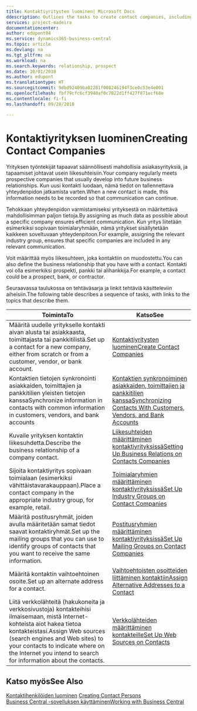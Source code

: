 ```yaml
---
title: Kontaktiyritysten luominen| Microsoft Docs
ddescription: Outlines the tasks to create contact companies, including assigning relevant data about prospects and defining the business relationships you have with companies.
services: project-madeira
documentationcenter: 
author: edupont04
ms.service: dynamics365-business-central
ms.topic: article
ms.devlang: na
ms.tgt_pltfrm: na
ms.workload: na
ms.search.keywords: relationship, prospect
ms.date: 10/01/2018
ms.author: edupont
ms.translationtype: HT
ms.sourcegitcommit: 9dbd92409ba02281f008246194f3ce0c53e4e001
ms.openlocfilehash: fbf79cfc6cf3940af0c7022d1ff427f871ecf68e
ms.contentlocale: fi-fi
ms.lasthandoff: 09/28/2018

---
```

# <a name="creating-contact-companies"></a><span data-ttu-id="26ae6-102">Kontaktiyrityksen luominen</span><span class="sxs-lookup"><span data-stu-id="26ae6-102">Creating Contact Companies</span></span>
<span data-ttu-id="26ae6-103">Yrityksen työntekijät tapaavat säännöllisesti mahdollisia asiakasyrityksiä, ja tapaamiset johtavat usein liikesuhteisiin.</span><span class="sxs-lookup"><span data-stu-id="26ae6-103">Your company regularly meets prospective companies that usually develop into future business relationships.</span></span> <span data-ttu-id="26ae6-104">Kun uusi kontakti luodaan, nämä tiedot on tallennettava yhteydenpidon jatkamista varten.</span><span class="sxs-lookup"><span data-stu-id="26ae6-104">When a new contact is made, this information needs to be recorded so that communication can continue.</span></span>

<span data-ttu-id="26ae6-105">Tehokkaan yhteydenpidon varmistamiseksi yrityksestä on määritettävä mahdollisimman paljon tietoja.</span><span class="sxs-lookup"><span data-stu-id="26ae6-105">By assigning as much data as possible about a specific company ensures efficient communication.</span></span> <span data-ttu-id="26ae6-106">Kun yritys liitetään esimerkiksi sopivaan toimialaryhmään, nämä yritykset sisällytetään kaikkeen soveltuvaan yhteydenpitoon.</span><span class="sxs-lookup"><span data-stu-id="26ae6-106">For example, assigning the relevant industry group, ensures that specific companies are included in any relevant communication.</span></span>

<span data-ttu-id="26ae6-107">Voit määrittää myös liikesuhteen, joka kontaktiin on muodostettu.</span><span class="sxs-lookup"><span data-stu-id="26ae6-107">You can also define the business relationship that you have with a contact.</span></span> <span data-ttu-id="26ae6-108">Kontakti voi olla esimerkiksi prospekti, pankki tai alihankkija.</span><span class="sxs-lookup"><span data-stu-id="26ae6-108">For example, a contact could be a prospect, bank, or contractor.</span></span>

<span data-ttu-id="26ae6-109">Seuraavassa taulukossa on tehtäväsarja ja linkit tehtäviä käsitteleviin aiheisiin.</span><span class="sxs-lookup"><span data-stu-id="26ae6-109">The following table describes a sequence of tasks, with links to the topics that describe them.</span></span>

| <span data-ttu-id="26ae6-110">Toiminta</span><span class="sxs-lookup"><span data-stu-id="26ae6-110">To</span></span> | <span data-ttu-id="26ae6-111">Katso</span><span class="sxs-lookup"><span data-stu-id="26ae6-111">See</span></span> |
| --- | --- |
| <span data-ttu-id="26ae6-112">Määritä uudelle yritykselle kontakti aivan alusta tai asiakkaasta, toimittajasta tai pankkitilistä.</span><span class="sxs-lookup"><span data-stu-id="26ae6-112">Set up a contact for a new company, either from scratch or from a customer, vendor, or bank account.</span></span> |[<span data-ttu-id="26ae6-113">Kontaktiyritysten luominen</span><span class="sxs-lookup"><span data-stu-id="26ae6-113">Create Contact Companies</span></span>](marketing-how-create-contact-companies.md) |
| <span data-ttu-id="26ae6-114">Kontaktien tietojen synkronointi asiakkaiden, toimittajien ja pankkitilien yleisten tietojen kanssa</span><span class="sxs-lookup"><span data-stu-id="26ae6-114">Synchronize information in contacts with common information in customers, vendors, and bank accounts</span></span> |[<span data-ttu-id="26ae6-115">Kontaktien synkronoiminen asiakkaiden, toimittajien ja pankkitilien kanssa</span><span class="sxs-lookup"><span data-stu-id="26ae6-115">Synchronizing Contacts With Customers, Vendors, and Bank Accounts</span></span>](marketing-synchronize-contacts-customers-vendors-bank-accounts.md) |
| <span data-ttu-id="26ae6-116">Kuvaile yrityksen kontaktin liikesuhdetta.</span><span class="sxs-lookup"><span data-stu-id="26ae6-116">Describe the business relationship of a company contact.</span></span> |[<span data-ttu-id="26ae6-117">Liikesuhteiden määrittäminen kontaktiyrityksissä</span><span class="sxs-lookup"><span data-stu-id="26ae6-117">Setting Up Business Relations on Contacts Companies</span></span>](marketing-business-relations.md) |
| <span data-ttu-id="26ae6-118">Sijoita kontaktiyritys sopivaan toimialaan (esimerkiksi vähittäistavarakauppaan).</span><span class="sxs-lookup"><span data-stu-id="26ae6-118">Place a contact company in the appropriate industry group, for example, retail.</span></span> |[<span data-ttu-id="26ae6-119">Toimialaryhmien määrittäminen kontaktiyrityksissä</span><span class="sxs-lookup"><span data-stu-id="26ae6-119">Set Up Industry Groups on Contact Companies</span></span>](marketing-industry-groups.md) |
| <span data-ttu-id="26ae6-120">Määritä postitusryhmät, joiden avulla määritetään samat tiedot saavat kontaktiryhmät.</span><span class="sxs-lookup"><span data-stu-id="26ae6-120">Set up the mailing groups that you can use to identify groups of contacts that you want to receive the same information.</span></span> |[<span data-ttu-id="26ae6-121">Postitusryhmien määrittäminen kontaktiyrityksissä</span><span class="sxs-lookup"><span data-stu-id="26ae6-121">Set Up Mailing Groups on Contact Companies</span></span>](marketing-mailing-groups.md) |
| <span data-ttu-id="26ae6-122">Määritä kontaktin vaihtoehtoinen osoite.</span><span class="sxs-lookup"><span data-stu-id="26ae6-122">Set up an alternate address for a contact.</span></span> |[<span data-ttu-id="26ae6-123">Vaihtoehtoisten osoitteiden liittäminen kontaktiin</span><span class="sxs-lookup"><span data-stu-id="26ae6-123">Assign Alternative Addresses to a Contact</span></span>](marketing-how-assign-alternate-address.md) |
| <span data-ttu-id="26ae6-124">Liitä verkkolähteitä (hakukoneita ja verkkosivustoja) kontakteihisi ilmaisemaan, mistä Internet-kohteista aiot hakea tietoa kontakteistasi.</span><span class="sxs-lookup"><span data-stu-id="26ae6-124">Assign Web sources (search engines and Web sites) to your contacts to indicate where on the Internet you intend to search for information about the contacts.</span></span> |[<span data-ttu-id="26ae6-125">Verkkolähteiden määrittäminen kontakteille</span><span class="sxs-lookup"><span data-stu-id="26ae6-125">Set Up Web Sources on Contacts</span></span>](marketing-web-sources.md) |

## <a name="see-also"></a><span data-ttu-id="26ae6-126">Katso myös</span><span class="sxs-lookup"><span data-stu-id="26ae6-126">See Also</span></span>
<span data-ttu-id="26ae6-127">[Kontaktihenkilöiden luominen](marketing-create-contact-persons.md) </span><span class="sxs-lookup"><span data-stu-id="26ae6-127">[Creating Contact Persons](marketing-create-contact-persons.md) </span></span>  
[<span data-ttu-id="26ae6-128">Business Central -sovelluksen käyttäminen</span><span class="sxs-lookup"><span data-stu-id="26ae6-128">Working with Business Central</span></span>](ui-work-product.md)

